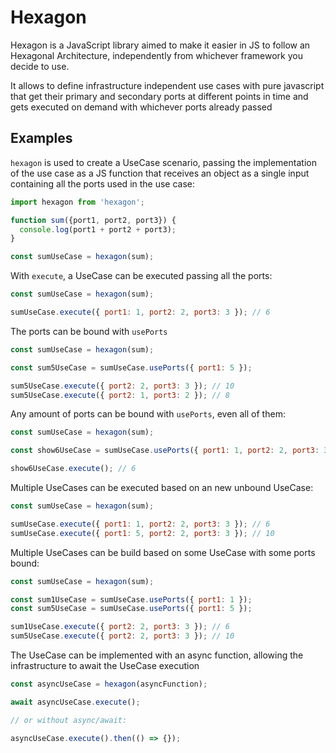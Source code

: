 # Hexagon

Hexagon is a JavaScript library aimed to make it easier in JS to follow an Hexagonal Architecture, independently from whichever framework you decide to use.

It allows to define infrastructure independent use cases with pure javascript that get their primary and secondary ports at different points in time and gets executed on demand with whichever ports already passed

## Examples

`hexagon` is used to create a UseCase scenario, passing the implementation of the use case as a JS function that receives an object as a single input containing all the ports used in the use case:
```javascript
import hexagon from 'hexagon';

function sum({port1, port2, port3}) {
  console.log(port1 + port2 + port3);
}

const sumUseCase = hexagon(sum);
```

With `execute`, a UseCase can be executed passing all the ports:
```javascript
const sumUseCase = hexagon(sum);

sumUseCase.execute({ port1: 1, port2: 2, port3: 3 }); // 6
```

The ports can be bound with `usePorts`
```javascript
const sumUseCase = hexagon(sum);

const sum5UseCase = sumUseCase.usePorts({ port1: 5 });

sum5UseCase.execute({ port2: 2, port3: 3 }); // 10
sum5UseCase.execute({ port2: 1, port3: 2 }); // 8
```

Any amount of ports can be bound with `usePorts`, even all of them:
```javascript
const sumUseCase = hexagon(sum);

const show6UseCase = sumUseCase.usePorts({ port1: 1, port2: 2, port3: 3 });

show6UseCase.execute(); // 6
```

Multiple UseCases can be executed based on an new unbound UseCase:
```javascript
const sumUseCase = hexagon(sum);

sumUseCase.execute({ port1: 1, port2: 2, port3: 3 }); // 6
sumUseCase.execute({ port1: 5, port2: 2, port3: 3 }); // 10
```

Multiple UseCases can be build based on some UseCase with some ports bound:
```javascript
const sumUseCase = hexagon(sum);

const sum1UseCase = sumUseCase.usePorts({ port1: 1 });
const sum5UseCase = sumUseCase.usePorts({ port1: 5 });

sum1UseCase.execute({ port2: 2, port3: 3 }); // 6
sum5UseCase.execute({ port2: 2, port3: 3 }); // 10
```

The UseCase can be implemented with an async function, allowing the infrastructure to await the UseCase execution
```javascript
const asyncUseCase = hexagon(asyncFunction);

await asyncUseCase.execute();

// or without async/await:

asyncUseCase.execute().then(() => {});
```
